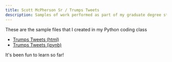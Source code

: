 ```yaml
---
title: Scott McPherson Sr / Trumps Tweets
description: Samples of work performed as part of my graduate degree studies
---
```

These are the sample files that I created in my Python coding class
 - [Trumps Tweets (html)](M5_Trumps_Tweets.html)
 - [Trumps Tweets (ipynb)](M5_Trumps_Tweets.ipynb)
 
 It's been fun to learn so far!
